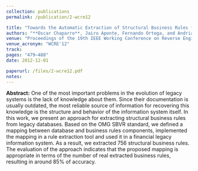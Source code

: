 ```yaml
---
collection: publications
permalink: /publication/2-wcre12

title: "Towards the Automatic Extraction of Structural Business Rules from Legacy Databases"
authors: "**Oscar Chaparro**, Jairo Aponte, Fernando Ortega, and Andrian Marcus"
venue: "Proceedings of the 19th IEEE Working Conference on Reverse Engineering"
venue_acronym: "WCRE'12"
track: 
pages: "479–488"
date: 2012-12-01

paperurl: /files/2-wcre12.pdf
notes:
---
```


**Abstract:** One of the most important problems in the evolution of legacy systems is the lack of knowledge about them. Since their documentation is usually outdated, the most reliable source of information for recovering this knowledge is the structure and behavior of the information system itself. In this work, we present an approach for extracting structural business rules from legacy databases. Based on the OMG SBVR standard, we defined a mapping between database and business rules components, implemented the mapping in a rule extraction tool and used it in a financial legacy information system. As a result, we extracted 756 structural business rules. The evaluation of the approach indicates that the proposed mapping is appropriate in terms of the number of real extracted business rules, resulting in around 85% of accuracy.